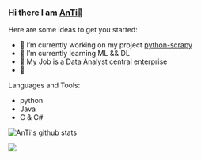 ### Hi there I am [AnTi](https://blog.csdn.net/weixin_35770067)👋


Here are some ideas to get you started:

* 🔭 I’m currently working on my project [python-scrapy](https://github.com/AnTi-anti/python-scrapy)
* 🌱 I’m currently learning ML && DL
* 👯 My Job is a Data Analyst central enterprise
* 💬 

Languages and Tools:
* python
* Java
* C & C#

![AnTi's github stats](https://github-readme-stats.vercel.app/api?username=AnTi-anti&show_icons=true&title_color=fff&icon_color=79ff97&text_color=9f9f9f&bg_color=151515)

![](https://komarev.com/ghpvc/?username=AnTi-anti&color=dc143c)


